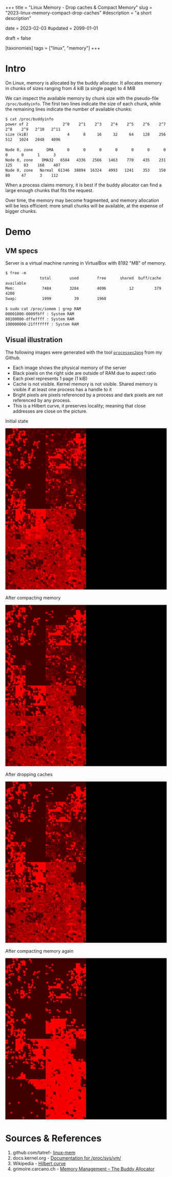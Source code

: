 +++
title = "Linux Memory - Drop caches & Compact Memory"
slug = "2023-linux-memory-compact-drop-caches"
#description = "a short description"

date = 2023-02-03
#updated = 2099-01-01

draft = false

[taxonomies]
tags = ["linux", "memory"]
+++


# Intro

On Linux, memory is allocated by the buddy allocator. It allocates memory in chunks of sizes ranging from 4 kiB (a single page) to 4 MiB

We can inspect the available memory by chunk size with the pseudo-file `/proc/buddyinfo`. The first two lines indicate the size of each chunk, while the remaining lines indicate the number of available chunks:

```shell-session
$ cat /proc/buddyinfo 
power of 2               2^0    2^1    2^3    2^4    2^5    2^6    2^7    2^8    2^9   2^10   2^11
size (kiB)                 4      8     16     32     64    128    256    512   1024   2048   4096

Node 0, zone      DMA      0      0      0      0      0      0      0      0      0      1      3 
Node 0, zone    DMA32   6584   4336   2566   1463    770    435    231    125     83    168    407 
Node 0, zone   Normal  61346  38894  16324   4993   1241    353    150     80     47      3    112 
```

When a process claims memory, it is best if the buddy allocator can find a large enough chunks that fits the request.

Over time, the memory may become fragmented, and memory allocation will be less efficient: more small chunks will be available, at the expense of bigger chunks.

# Demo
## VM specs

Server is a virtual machine running in VirtualBox with 8192 "MB" of memory.

```shell-session
$ free -m
               total        used        free      shared  buff/cache   available
Mem:            7484        3284        4096          12         379        4200
Swap:           1999          39        1960

$ sudo cat /proc/iomem | grep RAM
00001000-0009fbff : System RAM
00100000-dffeffff : System RAM
100000000-21fffffff : System RAM
```

## Visual illustration

The following images were generated with the tool [`processes2png`](https://github.com/tatref/linux-mem/) from my Github.

* Each image shows the physical memory of the server
* Black pixels on the right side are outside of RAM due to aspect ratio
* Each pixel represents 1 page (1 kiB)
* Cache is not visible. Kernel memory is not visible. Shared memory is visible if at least one process has a handle to it
* Bright pixels are pixels referenced by a process and dark pixels are not referenced by any process.
* This is a Hilbert curve, it preserves locality; meaning that close addresses are close on the picture.

Initial state

![1](1-initial_state.png)

After compacting memory

![2](2-after_compact.png)

After dropping caches

![3](3-after_drop_caches.png)

After compacting memory again

![4](4-after-compact.png)


# Sources & References
1. github.com/tatref- [linux-mem](https://github.com/tatref/linux-mem/)
1. docs.kernel.org - [Documentation for /proc/sys/vm/](https://docs.kernel.org/admin-guide/sysctl/vm.html)
1. Wikipedia - [Hilbert curve](https://en.wikipedia.org/wiki/Hilbert_curve)
1. grimoire.carcano.ch - [Memory Management – The Buddy Allocator](https://grimoire.carcano.ch/blog/memory-management-the-buddy-allocator/)